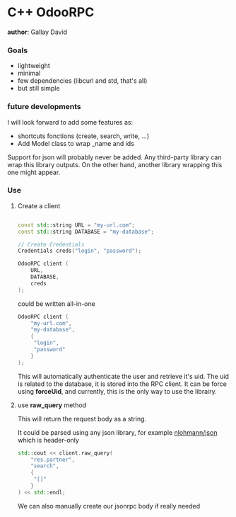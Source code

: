 # C++ OdooRPC

**author**: Gallay David

### Goals

* lightweight
* minimal
* few dependencies (libcurl and std, that's all)
* but still simple



### future developments

I will look forward to add some features as:

* shortcuts fonctions (create, search, write, ...)
* Add Model class to wrap _name and ids



Support for json will probably never be added. Any third-party library can wrap this library outputs.
On the other hand, another library wrapping this one might appear.



### Use

1. Create a client

   ```c++
   
   const std::string URL = "my-url.com";
   const std::string DATABASE = "my-database";
   
   // Create Credentials
   Credentials creds("login", "password");
   
   OdooRPC client (
       URL,
       DATABASE,
       creds
   );
   ```

   could be written all-in-one

   ```c++
   OdooRPC client (
       "my-url.com",
       "my-database",
       {
       	"login",
       	"password"
       }
   );
   ```

   This will automatically authenticate the user and retrieve it's uid.
   The uid is related to the database, it is stored into the RPC client.
   It can be force using **forceUid**, and currently, this is the only way to use the librairy.

2. use **raw_query** method

   This will return the request body as a string.

   It could be parsed using any json library, for example [nlohmann/json](https://github.com/nlohmann/json/) which is header-only

   ```c++
   std::cout << client.raw_query(
       "res.partner",
       "search",
       {
       	"[]"
       }
   ) << std::endl;
   ```

   We can also manually  create our jsonrpc body if really needed


